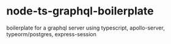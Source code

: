 # node-ts-graphql-boilerplate
boilerplate for a graphql server using typescript, apollo-server, typeorm/postgres, express-session

